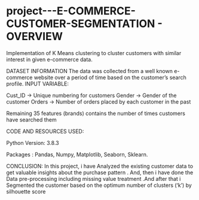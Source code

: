 # project---E-COMMERCE-CUSTOMER-SEGMENTATION - OVERVIEW


Implementation of K Means clustering  to cluster customers with similar interest in given e-commerce data.

DATASET INFORMATION
The data was collected from a well known e-commerce website over a period of time based on the customer’s search profile. 
INPUT VARIABLE:

Cust_ID  -> Unique numbering for customers 
Gender  -> Gender of the customer 
Orders  -> Number of orders placed by each customer in the past

Remaining 35 features (brands) contains the number of times customers have searched them

CODE AND RESOURCES USED:

  Python Version: 3.8.3

  Packages : Pandas, Numpy, Matplotlib, Seaborn, Sklearn.
  
CONCLUSION:
     In this project, i have Analyzed the existing customer data to get valuable insights about the purchase pattern . And, then i have done the Data pre-processing including missing value treatment .And after that i  Segmented the customer based on the optimum number of clusters (‘k’) by silhouette score 

